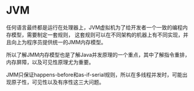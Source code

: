 # JVM

任何语言最终都是运行在处理器上，JVM虚拟机为了给开发者一个一致的编程内存模型，需要制定一套规则，
这套规则可以在不同架构的机器上有不同实现，并且向上为程序员提供统一的JMM内存模型。

所以了解JMM内存模型也是了解Java并发原理的一个重点，其中了解指令重排，内存屏障，以及可见性原理尤为重要。

JMM只保证happens-before和as-if-serial规则，所以在多线程并发时，可能出现原子性，可见性以及有序性这三大问题。



